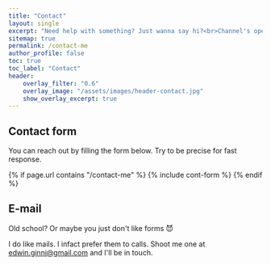 ```yaml
---
title: "Contact"
layout: single
excerpt: "Need help with something? Just wanna say hi?<br>Channel's open!"
sitemap: true
permalink: /contact-me
author_profile: false
toc: true
toc_label: "Contact"
header:
    overlay_filter: "0.6"
    overlay_image: "/assets/images/header-contact.jpg"
    show_overlay_excerpt: true
---
```


## Contact form
You can reach out by filling the form below. Try to be precise for fast response.

<link rel="stylesheet" href="/assets/css/contact-me.css">
<link rel="stylesheet" href="/assets/css/floating-labels.css">

{% if page.url contains "/contact-me" %}
  {% include cont-form %}
{% endif %}

## E-mail
Old school? Or maybe you just don't like forms 😈

I do like mails. I infact prefer them to calls. Shoot me one at 
[edwin.ginni@gmail.com](mailto:edwin.ginni@gmail.com) and I'll be in touch.